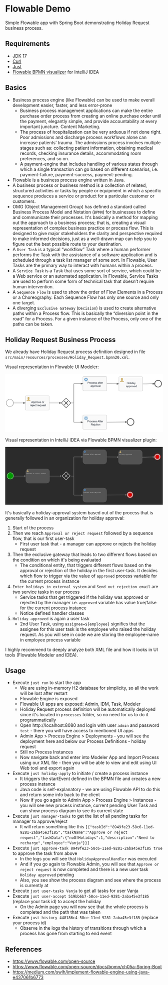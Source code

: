 # Flowable Demo

Simple Flowable app with Spring Boot demonstrating Holiday Request business process.

## Requirements

- JDK 17
- [Curl](https://curl.se)
- [Just](https://github.com/casey/just)
- [Flowable BPMN visualizer](https://plugins.jetbrains.com/plugin/14318-flowable-bpmn-visualizer) for IntelliJ IDEA

## Basics

- Business process engine (like Flowable) can be used to make overall development easier, faster, and less error-prone
  - Business process management applications can make the entire purchase order process from creating an online purchase order until the payment, elegantly simple, and provide accountability at every important juncture. Content Marketing.
  - The process of hospitalization can be very arduous if not done right. Poor admissions and discharge process workflows alone can increase patients’ trauma. The admissions process involves multiple stages such as: collecting patient information, obtaining medical records, checking insurance details, accommodating room preferences, and so on.
  - A payment-engine that includes handling of various states through which a single transaction can go based on different scenarios, i.e. payment-failure, payment-success, payment-pending.
- Flowable is a business process engine written in Java.
- A business process or business method is a collection of related, structured activities or tasks by people or equipment in which a specific sequence produces a service or product for a particular customer or customers.
- OMG (Object Management Group) has defined a standard called Business Process Model and Notation (`BPMN`) for businesses to define and communicate their processes. It's basically a method for mapping out the approach to a business process; that is, creating a visual representation of complex business practice or process flow. This is designed to give major stakeholders the clarity and perspective required to make informed decisions, just as a well-drawn map can help you to figure out the best possible route to your destination.
- A `User Task` is a typical “workflow” Task where a human performer performs the Task with the assistance of a software application and is scheduled through a task list manager of some sort. In Flowable, User Tasks are the primary way to interact with humans within a process.
- A `Service Task` is a Task that uses some sort of service, which could be a Web service or an automated application. In Flowable, Service Tasks are used to perform some form of technical task that doesn’t require human intervention.
- A `Sequence Flow` is used to show the order of Flow Elements in a Process or a Choreography. Each Sequence Flow has only one source and only one target.
- A diverging `Exclusive Gateway` (`Decision`) is used to create alternative paths within a Process flow. This is basically the “diversion point in the road” for a Process. For a given instance of the Process, only one of the paths can be taken.

## Holiday Request Business Process

We already have Holiday Request process definition designed in file `src/main/resources/processes/Holiday_Request.bpmn20.xml`.

Visual representation in Flowable UI Modeler:

![](./docs/img/holiday-1.png)

Visual representation in IntelliJ IDEA via Flowable BPMN visualizer plugin:

![](./docs/img/holiday-2.png)

It's basically a holiday-approval system based out of the process that is generally followed in an organization for holiday approval:

1. Start of the process
2. Then we reach `Approval or reject request` followed by a sequence flow, that is our first user-task
    - First user task that - a manager can approve or rejects the holiday request
3. Then the exclusive gateway that leads to two different flows based on the condition on which it's being evaluated
    - The conditional entity, that triggers different flows based on the approval or rejection of the holiday in the first user-task. It decides which flow to trigger via the value of `approved` process variable for the current process instance
4. `Enter holidays in external system` and `Send out rejection email` are two service tasks in our process
    - Service tasks that get triggered if the holiday was approved or rejected by the manager i.e. `approved` variable has value true/false for the current process instance
    - Notice defined handler classes
5. `Holiday approved` is again a user task
    - 2nd User Task, using `assignee=${employee}` signifies that the assignee for this user task is the employee who raised the holiday request. As you will see in code we are storing the employee-name in employee process variable

I highly recommend to deeply analyze both XML file and how it looks in UI tools (Flowable Modeler and IDEA).

## Usage

- Execute `just run` to start the app
  - We are using in-memory H2 database for simplicity, so all the work will be lost after restart
  - Flowable Engine is exposed
  - Flowable UI apps are exposed: Admin, IDM, Task, Modeler
  - Holiday Request process definition will be automatically deployed since it's located in `processes` folder, so no need for us to do it programmatically
  - Open http://localhost:8080 and login with user `admin` and password `test` - there you will have access to mentioned UI apps
  - Admin App > Process Engine > Deployments - you will see the deployment here and below our Process Definitions - holiday request
  - Still no Process Instances
  - Now navigate back and enter into Modeler App and Import Process using our XML file - then you will be able to view and edit using UI Web tool and export again
- Execute `just holiday-apply` to initiate / create a process instance
  - It triggers the startEvent defined in the BPMN file and creates a new process instance
  - Java code is self-explanatory - we are using Flowable API to do this and return some info back to the client
  - Now if you go again to Admin App > Process Engine > Instances - you will see new process instance, current pending User Task and can show process diagram to see its current state
- Execute `just manager-tasks` to get the list of all pending tasks for manager to approve/reject
  - It will return something like this `[{"taskId":"8949fe23-58c6-11ed-9281-2aba45e3f185","taskName":"Approve or reject request","taskData":{"noOfHolidays":1,"description":"Need to recharge","employee":"Vanja"}}]` 
- Execute `just approve-task 8949fe23-58c6-11ed-9281-2aba45e3f185 true` to approve the task from above
  - In the logs you will see that `HolidayApprovalHandler` was executed
  - And if you go again to Flowable Admin, you will see that `Approve or reject request` is now completed and there is a new user task `Holiday approved` pending
  - Also, you see show the process diagram and see where the process is currently at
- Execute `just user-tasks Vanja` to get all tasks for user Vanja
- Execute `just user-accept 519bb6b7-58ce-11ed-9281-2aba45e3f185` (replace your task id) to accept the holiday
  - On the Admin page you will now see that the whole process is completed and the path that was taken
- Execute `just history 448186c4-58ce-11ed-9281-2aba45e3f185` (replace your process id)
  - Observe in the logs the history of transitions through which a process has gone from starting to end event 

## References

- https://www.flowable.com/open-source
- https://www.flowable.com/open-source/docs/bpmn/ch05a-Spring-Boot
- https://medium.com/swlh/implement-flowable-engine-using-java-e437061b6773